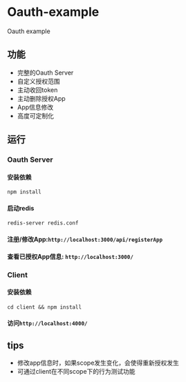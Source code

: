 # Oauth-example
Oauth example

## 功能

* 完整的Oauth Server
* 自定义授权范围
* 主动收回token
* 主动删除授权App
* App信息修改
* 高度可定制化

## 运行

### Oauth Server

#### 安装依赖

```
npm install
```

#### 启动redis

```
redis-server redis.conf
```

#### 注册/修改App:`http://localhost:3000/api/registerApp`

#### 查看已授权App信息: `http://localhost:3000/`

### Client

#### 安装依赖

```
cd client && npm install
```

#### 访问`http://localhost:4000/`


## tips

* 修改app信息时，如果scope发生变化，会使得重新授权发生
* 可通过client在不同scope下的行为测试功能
